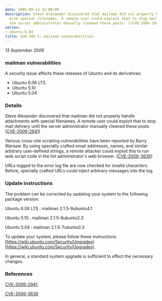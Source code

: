 ```yaml
---
date: 2006-09-13 12:00:00
description: Steve Alexander discovered that mailman did not properly handle attachments
  with special filenames. A remote user could exploit that to stop mail delivery until
  the server administrator manually cleaned these posts. ([CVE-2006-2941](http://people.ubuntu.com/~ubuntu-security/cve/CVE-2006-2941))
series:
- ubuntu-5.04
title: USN-345-1: mailman vulnerabilities
---
```


*13 September 2006*

### mailman vulnerabilities

A security issue affects these releases of Ubuntu and its derivatives:

* Ubuntu 6.06 LTS
* Ubuntu 5.10
* Ubuntu 5.04

### Details

Steve Alexander discovered that mailman did not properly handle attachments with special filenames. A remote user could exploit that to stop mail delivery until the server administrator manually cleaned these posts. ([CVE-2006-2941](http://people.ubuntu.com/~ubuntu-security/cve/CVE-2006-2941))

Various cross-site scripting vulnerabilities have been reported by Barry Warsaw. By using specially crafted email addresses, names, and similar arbitrary user-defined strings, a remote attacker could exploit this to run web script code in the list administrator&#39;s web browser. ([CVE-2006-3636](http://people.ubuntu.com/~ubuntu-security/cve/CVE-2006-3636))

URLs logged to the error log file are now checked for invalid characters. Before, specially crafted URLs could inject arbitrary messages into the log.

### Update instructions

The problem can be corrected by updating your system to the following package version:

Ubuntu 6.06 LTS
 : mailman <span>2.1.5-9ubuntu4.1</span>

Ubuntu 5.10
 : mailman <span>2.1.5-8ubuntu2.3</span>

Ubuntu 5.04
 : mailman <span>2.1.5-7ubuntu0.3</span>

To update your system, please follow these instructions: [https://wiki.ubuntu.com/Security/Upgrades](https://wiki.ubuntu.com/Security/Upgrades).

In general, a standard system upgrade is sufficient to effect the necessary changes.

### References

 
 [CVE-2006-2941](http://people.ubuntu.com/~ubuntu-security/cve/CVE-2006-2941), 

 [CVE-2006-3636](http://people.ubuntu.com/~ubuntu-security/cve/CVE-2006-3636)